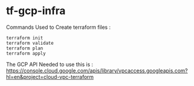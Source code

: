# tf-gcp-infra


Commands Used to Create terraform files : 

``` 
terraform init 
terraform validate
terraform plan 
terraform apply
```



The GCP API Needed to use this is :
https://console.cloud.google.com/apis/library/vpcaccess.googleapis.com?hl=en&project=cloud-vpc-terraform